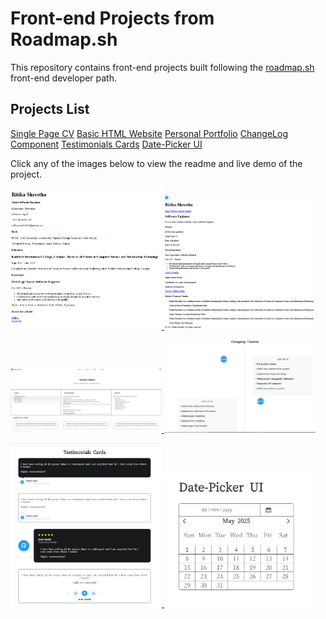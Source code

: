 # Front-end Projects from Roadmap.sh

This repository contains front-end projects built following the [roadmap.sh](https://roadmap.sh/) front-end developer path.

## Projects List

[Single Page CV](https://roadmap.sh/projects/single-page-cv)
[Basic HTML Website](https://roadmap.sh/projects/basic-html-website)
[Personal Portfolio](https://roadmap.sh/projects/portfolio-website)
[ChangeLog Component](https://roadmap.sh/projects/changelog-component)
[Testimonials Cards](https://roadmap.sh/projects/testimonial-cards)
[Date-Picker UI](https://roadmap.sh/projects/datepicker-ui)

Click any of the images below to view the readme and live demo of the project.

<p align="left">
  <a href='/Single Page CV/index.html'>
    <img width="48%" src="./assets/images/single-page-cv.png" alt="single page cv" />
  </a>

  <a href='/Basic HTML Website/index.html'>
    <img width="48%" src="./assets/images/basic-html-website.png" alt="basic html website" />
  </a>
</p>

<p align="left">
  <a href='/Personal Portfolio/index.html'>
    <img width="48%" src="./assets/images/personal-portfolio.png" alt="personal portfolio" />
  </a>
  <a href='/ChangeLog Component/index.html'>
    <img width="48%" src="./assets/images/changelog-component.png" alt="changelog component" />
  </a>
</p>

<p align="left">
  <a href='/Testimonials Cards/index.html'>
    <img width="48%" src="./assets/images/testimonials-cards.png" alt="testimonials cards" />
  </a>
   <a href='/DatePicker UI/index.html'>
    <img width="48%" src="./assets/images/date-picker.png" alt="date-picker ui" />
  </a>
</p>